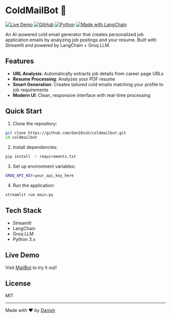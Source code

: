 # ColdMailBot 📧

[![Live Demo](https://img.shields.io/badge/Live-Demo-green?style=for-the-badge&logo=streamlit)](https://mailbot.streamlit.app)
[![GitHub](https://img.shields.io/badge/github-%23121011.svg?style=for-the-badge&logo=github&logoColor=white)](https://github.com/dan10ish/coldmailbot)
[![Python](https://img.shields.io/badge/python-3670A0?style=for-the-badge&logo=python&logoColor=ffdd54)](https://www.python.org/)
[![Made with LangChain](https://img.shields.io/badge/🦜_LangChain-black?style=for-the-badge)](https://github.com/hwchase17/langchain)

An AI-powered cold email generator that creates personalized job application emails by analyzing job postings and your resume. Built with Streamlit and powered by LangChain + Groq LLM.

## Features

- **URL Analysis**: Automatically extracts job details from career page URLs
- **Resume Processing**: Analyzes your PDF resume
- **Smart Generation**: Creates tailored cold emails matching your profile to job requirements
- **Modern UI**: Clean, responsive interface with real-time processing

## Quick Start

1. Clone the repository:

```bash
git clone https://github.com/dan10ish/coldmailbot.git
cd coldmailbot
```

2. Install dependencies:

```bash
pip install -r requirements.txt
```

3. Set up environment variables:

```bash
GROQ_API_KEY=your_api_key_here
```

4. Run the application:

```bash
streamlit run main.py
```

## Tech Stack

- Streamlit
- LangChain
- Groq LLM
- Python 3.x

## Live Demo

Visit [MailBot](https://coldmailbot.streamlit.app) to try it out!

## License

MIT

---

Made with ❤️ by [Danish](https://danish.bio)
